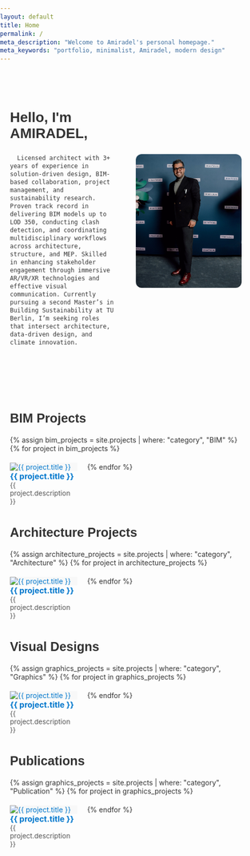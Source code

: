 ```yaml
---
layout: default
title: Home
permalink: /
meta_description: "Welcome to Amiradel's personal homepage."
meta_keywords: "portfolio, minimalist, Amiradel, modern design"
---
```


<head>
  <!-- Google Fonts -->
  <link href="https://fonts.googleapis.com/css2?family=Space+Grotesk:wght@400;500;700&family=Inter:wght@400;600&display=swap" rel="stylesheet">
  
  <!-- Add your custom styles -->
  <style>
    /* General Styling */
    body {
  font-family: "Inter", sans-serif;
  color: #333;
  margin: 0;
  padding: 0;
}

h1, h2, h3, .hero-title {
  font-family: "Space Grotesk", sans-serif;
  font-weight: 700;

}

    a {
      color: #0077cc;
      text-decoration: none;
    }

    a:hover {
      text-decoration: none;
    }

    /* Hero Section */
    .hero-section {
      display: flex;
      flex-direction: column;
      align-items: center;
      text-align: center;
      padding: 20px;
    }

    .logo {
      width: 160px;
      margin-bottom: 20px;
    }

    .text-content {
      max-width: 600px;
    }

    /* Section with image and text */
    .section-with-image {
      display: flex;
      justify-content: space-between;
      align-items: center;
      padding: 40px 20px;
    }

    .text-left {
      flex: 1;
      padding-right: 40px;
    }

    .text-left h2 {
      font-size: 2em;
      font-weight: Bold;
    }

    .text-left p {
      font-size: 1.1em;
      color: #555;
    }

    .image-right {
      flex: 1;
      max-width: 50%;
    }

    .image-right img {
      width: 100%;
      height: auto;
      border-radius: 12px;
      object-fit: cover;
    }

    /* Projects Section */
    .projects-section {
      padding: 40px 20px;
    }

    .projects {
      margin-bottom: 40px;
    }

    .projects h2 {
      font-size: 1.8em;
      margin-bottom: 20px;
    }

    .project-container {
      display: flex;
      flex-wrap: wrap;
      gap: 20px;
    }

    .project-card {
      flex: 1 1 calc(33.333% - 20px);
      max-width: calc(33.333% - 20px);
      position: relative;
      border-radius: 0px;
      overflow: hidden;
      background-color: #f8f8f8;
    }

    .project-card img {
      width: 100%;
      aspect-ratio: 1 / 1;
      object-fit: cover;
    }

    .project-caption {
      padding: 0px;
      background-color: rgba(255, 255, 255, 0.8);
      text-align: left;
    }

    .project-caption p {
      margin: 0px 0;
    }

    .project-title {
      font-weight: bold;
      font-size: 1rem;
    }

    .project-description {
      font-size: 0.85rem;
      color: #555;
    }

    @media (max-width: 768px) {
      .section-with-image {
        flex-direction: column;
        text-align: center;
      }

      .image-right {
        max-width: 100%;
        margin-top: 20px;
      }

      .text-left {
        padding-right: 20;
      }

      .project-card {
        flex: 1 1 100%;
        max-width: 100%;
      }
    }
  </style>
</head>


<!-- Section with image on the right and text on the left -->
<div class="section-with-image">
  <div class="text-left">
    <h2><strong>Hello, I'm</strong> AMIRADEL,</h2>
    <p style="text-align: justify;">
      
      Licensed architect with 3+ years of experience in solution-driven design, BIM-based collaboration, project management, and sustainability research. Proven track record in delivering BIM models up to LOD 350, conducting clash detection, and coordinating multidisciplinary workflows across architecture, structure, and MEP. Skilled in enhancing stakeholder engagement through immersive AR/VR/XR technologies and effective visual communication. Currently pursuing a second Master’s in Building Sustainability at TU Berlin, I’m seeking roles that intersect architecture, data-driven design, and climate innovation.
 </p>
    
  </div>
  <div class="image-right">
    <img src="assets/img/UrbanFuture.jpg" alt="About Me Image" />
  </div>
</div>

<!-- Projects Section -->
<div class="projects-section">

  <!-- BIM Projects ß-->
  <div class="projects">
    <h2>BIM Projects</h2>
    <div class="project-container">
      {% assign bim_projects = site.projects | where: "category", "BIM" %}
      {% for project in bim_projects %}
      <a href="{{ project.url }}" class="project-card">
        <img src="{{ project.img }}" alt="{{ project.title }}">
        <div class="project-caption">
          <p class="project-title">{{ project.title }}</p>
          <p class="project-description">{{ project.description }}</p>
        </div>
      </a>
      {% endfor %}
    </div>
  </div>

  <!-- Architecture Projects -->
  <div class="projects">
    <h2>Architecture Projects</h2>
    <div class="project-container">
      {% assign architecture_projects = site.projects | where: "category", "Architecture" %}
      {% for project in architecture_projects %}
      <a href="{{ project.url }}" class="project-card">
        <img src="{{ project.img }}" alt="{{ project.title }}">
        <div class="project-caption">
          <p class="project-title">{{ project.title }}</p>
          <p class="project-description">{{ project.description }}</p>
        </div>
      </a>
      {% endfor %}
    </div>
  </div>

  <!-- Graphics Projects -->
  <div class="projects">
    <h2>Visual Designs</h2>
    <div class="project-container">
      {% assign graphics_projects = site.projects | where: "category", "Graphics" %}
      {% for project in graphics_projects %}
      <a href="{{ project.url }}" class="project-card">
        <img src="{{ project.img }}" alt="{{ project.title }}">
        <div class="project-caption">
          <p class="project-title">{{ project.title }}</p>
          <p class="project-description">{{ project.description }}</p>
        </div>
      </a>
      {% endfor %}
    </div>
  </div>


 <!-- Publications -->
  <div class="projects">
    <h2>Publications</h2>
    <div class="project-container">
      {% assign graphics_projects = site.projects | where: "category", "Publication" %}
      {% for project in graphics_projects %}
      <a href="{{ project.url }}" class="project-card">
        <img src="{{ project.img }}" alt="{{ project.title }}">
        <div class="project-caption">
          <p class="project-title">{{ project.title }}</p>
          <p class="project-description">{{ project.description }}</p>
        </div>
      </a>
      {% endfor %}
    </div>
  </div>

</div>